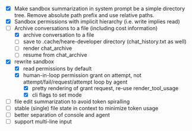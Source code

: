  - [X] Make sandbox summarization in system prompt be a simple directory tree. Remove absolute path prefix and use relative paths.
 - [X] Sandbox permissions with implicit hierarchy (i.e. write implies read)
 - [ ] Archive conversations to a file (including cost information)
   - [X] archive conversation to a file
   - [ ] save to .cache/heare-developer directory (chat_history.txt as well) 
   - [ ] render chat_archive
   - [ ] resume from chat_archive
 - [X] rewrite sandbox
    - [X] read permissions by default
    - [X] human-in-loop permission grant on attempt, not attempt/fail/request/attempt loop by agent
      - [X] pretty rendering of grant request, re-use render_tool_usage
      - [X] cli flags to set mode
 - [ ] file edit summarization to avoid token spiralling
 - [ ] stable (single) file state in context to minimize token usage
 - [ ] better separation of console and agent
 - [ ] support multi-line input